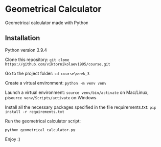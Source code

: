 # Geometrical Calculator

Geometrical calculator made with Python

## Installation

Python version 3.9.4

Clone this repository: `git clone https://github.com/viktornikolaev1995/course.git`

Go to the project folder: `cd course\week_3`

Create a virtual environment: `python -m venv venv`

Launch a virtual environment: `source venv/bin/activate` on Mac/Linux, pi`source venv/Scripts/activate` on Windows

Install all the necessary packages specified in the file requirements.txt: `pip install -r requirements.txt`

Run the geometrical calculator script:

```
python geometrical_calculator.py
```

Enjoy :)
